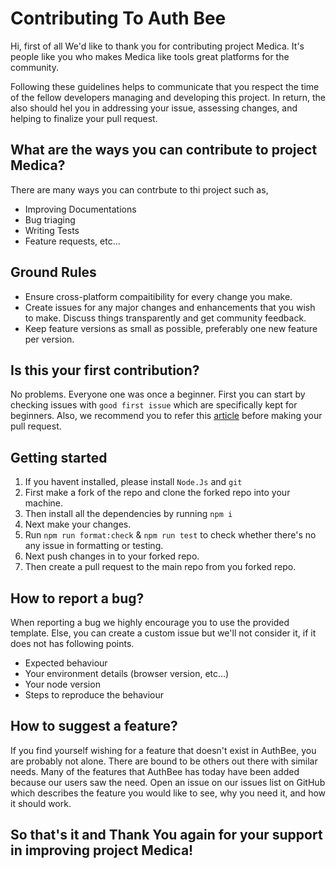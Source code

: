 # Contributing To Auth Bee

Hi, first of all We'd like to thank you for contributing project Medica. It's people like you who makes Medica like tools great platforms for the community.

Following these guidelines helps to communicate that you respect the time of the fellow developers managing and developing this project. In return, the also should hel you in addressing your issue, assessing changes, and helping to finalize your pull request.

## What are the ways you can contribute to project Medica?

There are many ways you can contrbute to thi project such as,

-   Improving Documentations
-   Bug triaging
-   Writing Tests
-   Feature requests, etc...

## Ground Rules

-   Ensure cross-platform compaitibility for every change you make.
-   Create issues for any major changes and enhancements that you wish to make. Discuss things transparently and get community feedback.
-   Keep feature versions as small as possible, preferably one new feature per version.

## Is this your first contribution?

No problems. Everyone one was once a beginner. First you can start by checking issues with `good first issue` which are specifically kept for beginners. Also, we recommend you to refer this [article](https://app.egghead.io/playlists/how-to-contribute-to-an-open-source-project-on-github) before making your pull request.

## Getting started

1. If you havent installed, please install `Node.Js` and `git`
2. First make a fork of the repo and clone the forked repo into your machine.
3. Then install all the dependencies by running `npm i`
4. Next make your changes.
5. Run `npm run format:check` & `npm run test` to check whether there's no any issue in formatting or testing.
6. Next push changes in to your forked repo.
7. Then create a pull request to the main repo from you forked repo.

## How to report a bug?

When reporting a bug we highly encourage you to use the provided template. Else, you can create a custom issue but we'll not consider it, if it does not has following points.

-   Expected behaviour
-   Your environment details (browser version, etc...)
-   Your node version
-   Steps to reproduce the behaviour

## How to suggest a feature?

If you find yourself wishing for a feature that doesn't exist in AuthBee, you are probably not alone. There are bound to be others out there with similar needs. Many of the features that AuthBee has today have been added because our users saw the need. Open an issue on our issues list on GitHub which describes the feature you would like to see, why you need it, and how it should work.

## So that's it and Thank You again for your support in improving project Medica!
